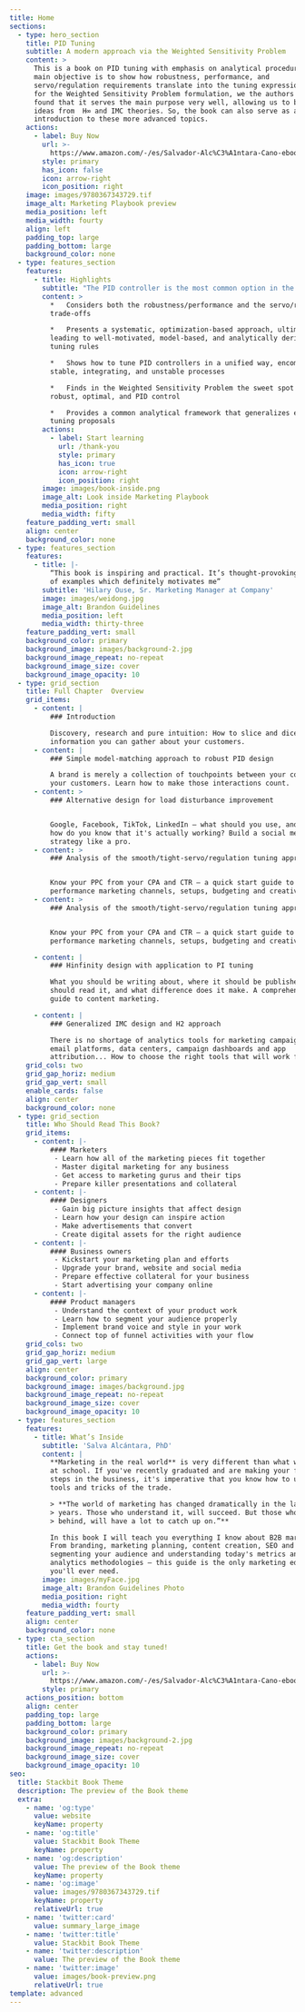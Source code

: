 ```yaml
---
title: Home
sections:
  - type: hero_section
    title: PID Tuning
    subtitle: A modern approach via the Weighted Sensitivity Problem
    content: >
      This is a book on PID tuning with emphasis on analytical procedures. The
      main objective is to show how robustness, performance, and
      servo/regulation requirements translate into the tuning expressions. As
      for the Weighted Sensitivity Problem formulation, we the authors have
      found that it serves the main purpose very well, allowing us to blend
      ideas from  H∞ and IMC theories. So, the book can also serve as an
      introduction to these more advanced topics.
    actions:
      - label: Buy Now
        url: >-
          https://www.amazon.com/-/es/Salvador-Alc%C3%A1ntara-Cano-ebook/dp/B08NCNRBKG/ref=sr_1_1?__mk_es_US=%C3%85M%C3%85%C5%BD%C3%95%C3%91&dchild=1&keywords=pid+tuning+alc%C3%A1ntara&qid=1614573662&sr=8-1
        style: primary
        has_icon: false
        icon: arrow-right
        icon_position: right
    image: images/9780367343729.tif
    image_alt: Marketing Playbook preview
    media_position: left
    media_width: fourty
    align: left
    padding_top: large
    padding_bottom: large
    background_color: none
  - type: features_section
    features:
      - title: Highlights
        subtitle: "The PID controller is the most common option in the realm of control applications and is dominant in the process control industry. Among the related analytical methods, Internal Model Control (IMC) has gained remarkable industrial acceptance due to its robust nature and good set-point responses. However, the traditional application of IMC results in poor load disturbance rejection for lag-dominant and integrating plants. This book presents an IMC-like design method which avoids this common pitfall and is devised to work well for plants of modest complexity, for which analytical PID tuning is plausible. For simplicity, the design only focuses on the closed-loop sensitivity function, including formulations for the H∞\_and H2\_norms. Aimed at graduate students and researchers in control engineering, this book:"
        content: >
          *   Considers both the robustness/performance and the servo/regulation
          trade-offs

          *   Presents a systematic, optimization-based approach, ultimately
          leading to well-motivated, model-based, and analytically derived
          tuning rules

          *   Shows how to tune PID controllers in a unified way, encompassing
          stable, integrating, and unstable processes

          *   Finds in the Weighted Sensitivity Problem the sweet spot of
          robust, optimal, and PID control

          *   Provides a common analytical framework that generalizes existing
          tuning proposals
        actions:
          - label: Start learning
            url: /thank-you
            style: primary
            has_icon: true
            icon: arrow-right
            icon_position: right
        image: images/book-inside.png
        image_alt: Look inside Marketing Playbook
        media_position: right
        media_width: fifty
    feature_padding_vert: small
    align: center
    background_color: none
  - type: features_section
    features:
      - title: |-
          “This book is inspiring and practical. It’s thought-provoking and full
          of examples which definitely motivates me”
        subtitle: 'Hilary Ouse, Sr. Marketing Manager at Company'
        image: images/weidong.jpg
        image_alt: Brandon Guidelines
        media_position: left
        media_width: thirty-three
    feature_padding_vert: small
    background_color: primary
    background_image: images/background-2.jpg
    background_image_repeat: no-repeat
    background_image_size: cover
    background_image_opacity: 10
  - type: grid_section
    title: Full Chapter  Overview
    grid_items:
      - content: |
          ### Introduction

          Discovery, research and pure intuition: How to slice and dice all the
          information you can gather about your customers.
      - content: |
          ### Simple model-matching approach to robust PID design

          A brand is merely a collection of touchpoints between your company and
          your customers. Learn how to make those interactions count.
      - content: >
          ### Alternative design for load disturbance improvement


          Google, Facebook, TikTok, LinkedIn — what should you use, and how? And
          how do you know that it's actually working? Build a social media
          strategy like a pro.
      - content: >
          ### Analysis of the smooth/tight-servo/regulation tuning approaches


          Know your PPC from your CPA and CTR — a quick start guide to
          performance marketing channels, setups, budgeting and creative.
      - content: >
          ### Analysis of the smooth/tight-servo/regulation tuning approaches


          Know your PPC from your CPA and CTR — a quick start guide to
          performance marketing channels, setups, budgeting and creative.

      - content: |
          ### Hinfinity design with application to PI tuning

          What you should be writing about, where it should be published, who
          should read it, and what difference does it make. A comprehensive
          guide to content marketing.

      - content: |
          ### Generalized IMC design and H2 approach

          There is no shortage of analytics tools for marketing campaigns —
          email platforms, data centers, campaign dashboards and app
          attribution... How to choose the right tools that will work for you.
    grid_cols: two
    grid_gap_horiz: medium
    grid_gap_vert: small
    enable_cards: false
    align: center
    background_color: none
  - type: grid_section
    title: Who Should Read This Book?
    grid_items:
      - content: |-
          #### Marketers
           - Learn how all of the marketing pieces fit together
           - Master digital marketing for any business
           - Get access to marketing gurus and their tips
           - Prepare killer presentations and collateral
      - content: |-
          #### Designers
           - Gain big picture insights that affect design
           - Learn how your design can inspire action
           - Make advertisements that convert
           - Create digital assets for the right audience
      - content: |-
          #### Business owners
           - Kickstart your marketing plan and efforts
           - Upgrade your brand, website and social media
           - Prepare effective collateral for your business
           - Start advertising your company online
      - content: |-
          #### Product managers
           - Understand the context of your product work
           - Learn how to segment your audience properly
           - Implement brand voice and style in your work
           - Connect top of funnel activities with your flow
    grid_cols: two
    grid_gap_horiz: medium
    grid_gap_vert: large
    align: center
    background_color: primary
    background_image: images/background.jpg
    background_image_repeat: no-repeat
    background_image_size: cover
    background_image_opacity: 10
  - type: features_section
    features:
      - title: What’s Inside
        subtitle: 'Salva Alcántara, PhD'
        content: |
          **Marketing in the real world** is very different than what we learn
          at school. If you've recently graduated and are making your first
          steps in the business, it's imperative that you know how to use the
          tools and tricks of the trade.

          > **The world of marketing has changed dramatically in the last 10
          > years. Those who understand it, will succeed. But those who stay
          > behind, will have a lot to catch up on.”**

          In this book I will teach you everything I know about B2B marketing.
          From branding, marketing planning, content creation, SEO and PPC, to
          segmenting your audience and understanding today's metrics and
          analytics methodologies — this guide is the only marketing education
          you'll ever need.
        image: images/myFace.jpg
        image_alt: Brandon Guidelines Photo
        media_position: right
        media_width: fourty
    feature_padding_vert: small
    align: center
    background_color: none
  - type: cta_section
    title: Get the book and stay tuned!
    actions:
      - label: Buy Now
        url: >-
          https://www.amazon.com/-/es/Salvador-Alc%C3%A1ntara-Cano-ebook/dp/B08NCNRBKG/ref=sr_1_1?__mk_es_US=%C3%85M%C3%85%C5%BD%C3%95%C3%91&dchild=1&keywords=pid+tuning+alc%C3%A1ntara&qid=1614573662&sr=8-1
        style: primary
    actions_position: bottom
    align: center
    padding_top: large
    padding_bottom: large
    background_color: primary
    background_image: images/background-2.jpg
    background_image_repeat: no-repeat
    background_image_size: cover
    background_image_opacity: 10
seo:
  title: Stackbit Book Theme
  description: The preview of the Book theme
  extra:
    - name: 'og:type'
      value: website
      keyName: property
    - name: 'og:title'
      value: Stackbit Book Theme
      keyName: property
    - name: 'og:description'
      value: The preview of the Book theme
      keyName: property
    - name: 'og:image'
      value: images/9780367343729.tif
      keyName: property
      relativeUrl: true
    - name: 'twitter:card'
      value: summary_large_image
    - name: 'twitter:title'
      value: Stackbit Book Theme
    - name: 'twitter:description'
      value: The preview of the Book theme
    - name: 'twitter:image'
      value: images/book-preview.png
      relativeUrl: true
template: advanced
---
```

